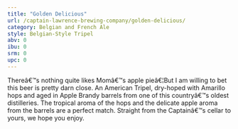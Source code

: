 ```yaml
---
title: "Golden Delicious"
url: /captain-lawrence-brewing-company/golden-delicious/
category: Belgian and French Ale
style: Belgian-Style Tripel
abv: 0
ibu: 0
srm: 0
upc: 0
---
```

Thereâ€™s nothing quite likes Momâ€™s apple pieâ€¦But I am willing to bet this beer is pretty darn close.  An American Tripel, dry-hoped with Amarillo hops and aged in Apple Brandy barrels from one of this countryâ€™s oldest distilleries.  The tropical aroma of the hops and the delicate apple aroma from the barrels are a perfect match.  Straight from the Captainâ€™s cellar to yours, we hope you enjoy.
